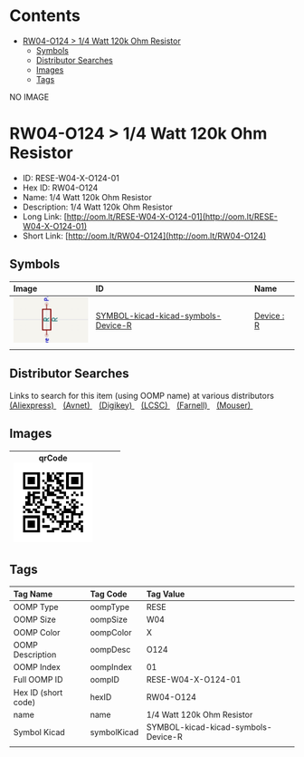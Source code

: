 



Contents
========

* [RW04-O124 > 1/4 Watt 120k Ohm Resistor](#rw04-o124--14-watt-120k-ohm-resistor)
	* [Symbols](#symbols)
	* [Distributor Searches](#distributor-searches)
	* [Images](#images)
	* [Tags](#tags)
  
NO IMAGE  
# RW04-O124 > 1/4 Watt 120k Ohm Resistor

- ID: RESE-W04-X-O124-01
- Hex ID: RW04-O124
- Name: 1/4 Watt 120k Ohm Resistor
- Description: 1/4 Watt 120k Ohm Resistor
- Long Link: [http://oom.lt/RESE-W04-X-O124-01](http://oom.lt/RESE-W04-X-O124-01)
- Short Link: [http://oom.lt/RW04-O124](http://oom.lt/RW04-O124)

## Symbols
  

|Image|ID|Name|
| :--- | :--- | :--- |
|[![](https://raw.githubusercontent.com/oomlout/oomlout_OOMP_eda_V2/main/SYMBOL/kicad/kicad-symbols/Device/R/image_140.png)](https://github.com/oomlout/oomlout_OOMP_eda_V2/tree/main/SYMBOL/kicad/kicad-symbols/Device/R/)|[SYMBOL-kicad-kicad-symbols-Device-R](https://github.com/oomlout/oomlout_OOMP_eda_V2/tree/main/SYMBOL/kicad/kicad-symbols/Device/R/)|[Device : R](https://github.com/oomlout/oomlout_OOMP_eda_V2/tree/main/SYMBOL/kicad/kicad-symbols/Device/R/)|
||||

## Distributor Searches
  
Links to search for this item (using OOMP name) at various distributors  
[(Aliexpress) ](https://www.aliexpress.com/wholesale?SearchText=11171/4+Watt+120k+Ohm+Resistor)&nbsp;&nbsp;&nbsp;[(Avnet) ](https://www.avnet.com/shop/us/search/1/4+Watt+120k+Ohm+Resistor)&nbsp;&nbsp;&nbsp;[(Digikey) ](https://www.digikey.co.uk/en/products/result?s=1/4+Watt+120k+Ohm+Resistor)&nbsp;&nbsp;&nbsp;[(LCSC) ](https://www.lcsc.com/search?q=1/4+Watt+120k+Ohm+Resistor)&nbsp;&nbsp;&nbsp;[(Farnell) ](https://uk.farnell.com/search?st=1/4+Watt+120k+Ohm+Resistor)&nbsp;&nbsp;&nbsp;[(Mouser) ](https://www.mouser.com/c/?q=1/4+Watt+120k+Ohm+Resistor)&nbsp;&nbsp;&nbsp;
## Images
  

|qrCode<br>[![](https://raw.githubusercontent.com/oomlout/oomlout_OOMP_parts_V2/main/RESE/W04/X/O124/01/qrCode_140.png)](https://github.com/oomlout/oomlout_OOMP_parts_V2/tree/main/RESE/W04/X/O124/01/qrCode.png)||||
| :---: | :---: | :---: | :---: |

## Tags
  

|Tag Name|Tag Code|Tag Value|
| :--- | :--- | :--- |
|OOMP Type|oompType|RESE|
|OOMP Size|oompSize|W04|
|OOMP Color|oompColor|X|
|OOMP Description|oompDesc|O124|
|OOMP Index|oompIndex|01|
|Full OOMP ID|oompID|RESE-W04-X-O124-01|
|Hex ID (short code)|hexID|RW04-O124|
|name|name|1/4 Watt 120k Ohm Resistor|
|Symbol Kicad|symbolKicad|SYMBOL-kicad-kicad-symbols-Device-R|
||||
